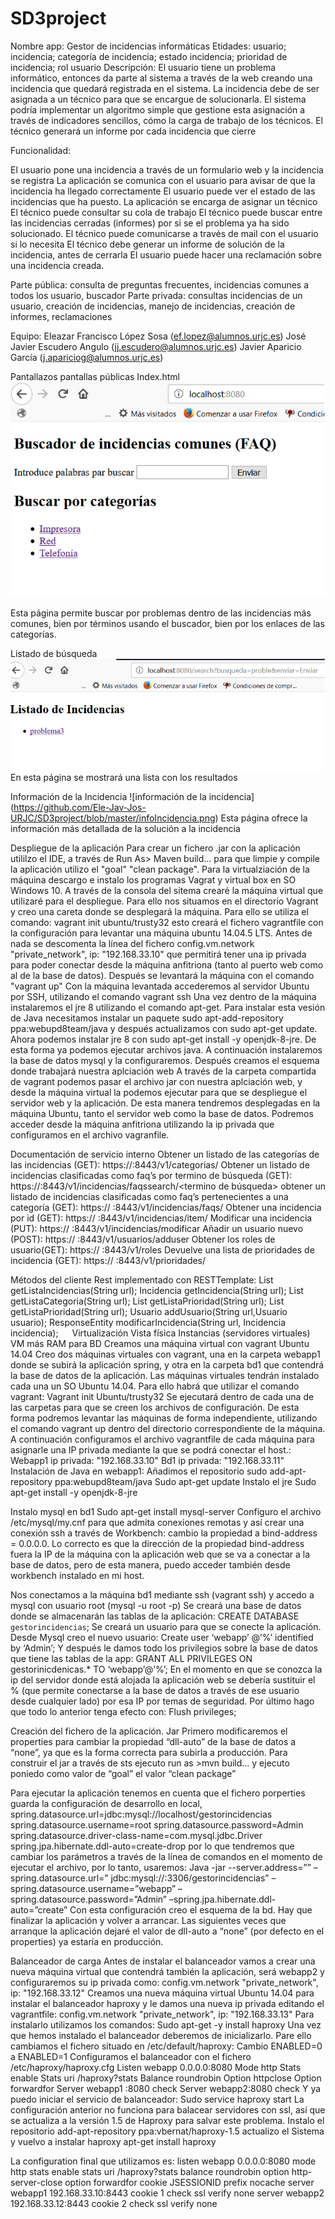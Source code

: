 # SD3project
Nombre app: Gestor de incidencias informáticas
Etidades: usuario; incidencia; categoría de incidencia; estado incidencia; prioridad de incidencia; rol usuario
Descripción:
El usuario tiene un problema informático, entonces da parte al sistema a través de la web creando una incidencia que quedará registrada en el sistema. La incidencia debe de ser asignada a un técnico para que se encargue de solucionarla. El sistema podría implementar un algoritmo simple que gestione esta asignación a través de indicadores sencillos, cómo la carga de trabajo de los técnicos.
El técnico generará un informe por cada incidencia que cierre

Funcionalidad:

El usuario pone una incidencia a través de un formulario web y la incidencia se registra
La aplicación se comunica con el usuario para avisar de que la incidencia ha llegado correctamente
El usuario puede ver el estado de las incidencias que ha puesto.
La aplicación se encarga de asignar un técnico 
El técnico puede consultar su cola de trabajo
El técnico puede buscar entre las incidencias cerradas (informes) por si se el problema ya ha sido solucionado.
El técnico puede comunicarse a través de mail con el usuario si lo necesita 
El técnico debe generar un informe de solución de la incidencia, antes de cerrarla
El usuario puede hacer una reclamación sobre una incidencia creada.

Parte pública: consulta de preguntas frecuentes, incidencias comunes a todos los usuario, buscador
Parte privada: consultas incidencias de un usuario, creación de incidencias, manejo de incidencias, creación de informes, reclamaciones


Equipo:
	Eleazar Francisco López Sosa (ef.lopez@alumnos.urjc.es)
	José Javier Escudero Angulo  (jj.escudero@alumnos.urjc.es)
	Javier Aparicio García (j.apariciog@alumnos.urjc.es)

Pantallazos pantallas públicas
Index.html
![indexhtml](https://github.com/Ele-Jav-Jos-URJC/SD3project/blob/master/indexhtml.png)

Esta página permite buscar por problemas dentro de las incidencias más comunes, bien por términos usando el buscador, bien por los enlaces de las categorías.

Listado de búsqueda
![listado de búsuqeda](https://github.com/Ele-Jav-Jos-URJC/SD3project/blob/master/listadoBusqueda.png)
En esta página se mostrará una lista con los resultados

Información de la Incidencia
![información de la incidencia] (https://github.com/Ele-Jav-Jos-URJC/SD3project/blob/master/infoIncidencia.png)
Esta página ofrece la información más detallada de la solución a la incidencia

Despliegue de la aplicación
Para crear un fichero .jar con la aplicación utililzo el IDE, a través de Run As> Maven build... para que limpie y compile la aplicación utilizo el "goal" "clean package".
Para la virtualziación de la máquina descargo e instalo los programas Vagrat y virtual box en SO Windows 10.
A través de la consola del sitema crearé la máquina virtual que utilizaré para el despliegue. Para ello nos situamos en el directorio Vagrant y creo una careta donde se desplegará la máquina. Para ello se utiliza el comando:
vagrant init ubuntu/trusty32
esto creará el fichero vagrantfile con la configuración para levantar una máquina ubuntu 14.04.5 LTS. Antes de nada se descomenta la línea del fichero
config.vm.network "private_network", ip: "192.168.33.10"
que permitirá tener una ip privada para poder conectar desde la máquina anfitriona (tanto al puerto web como al de la base de datos).
Después se levantará la máquina con el comando "vagrant up"
Con la máquina levantada accederemos al servidor Ubuntu por SSH, utilizando el comando vagrant ssh
Una vez dentro de la máquina instalaremos el jre 8 utilizando el comando apt-get. Para instalar esta vesión de Java necesitamos instalar un paquete sudo apt-add-repository ppa:webupd8team/java y después actualizamos con sudo apt-get update. Ahora podemos instalar jre 8 con sudo apt-get install -y openjdk-8-jre. De esta forma ya podemos ejecutar archivos java.
A continuación instalaremos la base de datos mysql y la configuraremos. Después creamos el esquema donde trabajará nuestra aplciación web
A través de la carpeta compartida de vagrant podemos pasar el archivo jar con nuestra aplciación web, y desde la máquina virtual la podemos ejecutar para que se despliegue el servidor web y la aplicación. De esta manera tendremos desplegadas en la máquina Ubuntu, tanto el servidor web como la base de datos.
Podremos acceder desde la máquina anfitriona utilizando la ip privada que configuramos en el archivo vagranfile.

Documentación de servicio interno
Obtener un listado de las categorías de las incidencias (GET): 
https://<ip service>:8443/v1/categorias/
Obtener un listado de incidencias clasificadas como faq’s por termino de búsqueda (GET):
	https://<ip service>:8443/v1/incidencias/faqssearch/<termino de búsqueda>
obtener un listado de incidencias clasificadas como faq’s pertenecientes a una categoría (GET):
	https:// <ip service>:8443/v1/incidencias/faqs/<nombre de la categoria>
Obtener una incidencia por id (GET):
	https:// <ip service>:8443/v1/incidencias/item/<id>
Modificar una incidencia (PUT):
https:// <ip service>:8443/v1/incidencias/modificar
Añadir un usuario nuevo (POST):
	https:// <ip service>:8443/v1/usuarios/adduser
Obtener los roles de usuario(GET):
	https:// <ip service>:8443/v1/roles
Devuelve una lista de prioridades de incidencia (GET):
	https:// <ip service>:8443/v1/prioridades/

Métodos del cliente Rest implementado con RESTTemplate:
	List<Incidencia> getListaIncidencias(String url);
	Incidencia getIncidencia(String url);
	List<CategoriaIncidencia> getListaCategoria(String url);
	List<PrioridadIncidencia> getListaPrioridad(String url);
	List<PrioridadIncidencia> getListaPrioridad(String url);
	Usuario addUsuario(String url,Usuario usuario);
	ResponseEntity<Incidencia> modificarIncidencia(String url, Incidencia incidencia);
 
Virtualización
Vista física
Instancias (servidores virtuales)  VM más RAM para BD 
Creamos una máquina virtual con vagrant Ubuntu 14.04
Creo dos máquinas virtuales con vagrant, una en la carpeta webapp1 donde se subirá la aplicación spring, y otra en la carpeta bd1 que contendrá la base de datos de la aplicación.
Las máquinas virtuales tendrán instalado cada una un SO Ubuntu 14.04. Para ello habrá que utilizar el comando vagrant:
	Vagrant init Ubuntu/trusty32
Se ejecutará dentro de cada una de las carpetas para que se creen los archivos de configuración. De esta forma podremos levantar las máquinas de forma independiente, utilizando el comando vagrant up dentro del directorio correspondiente de la máquina.
A continuación configuramos el archivo vagrantfile de cada máquina para asignarle una IP privada mediante la que se podrá conectar el host.:
Webapp1 ip privada: "192.168.33.10"
Bd1 ip privada: "192.168.33.11"
Instalación de Java en webapp1:
Añadimos el repositorio sudo add-apt-repository ppa:webupd8team/java
Sudo apt-get update
Instalo el jre Sudo apt-get install  -y openjdk-8-jre

Instalo mysql en bd1
Sudo apt-get install mysql-server
Configuro el archivo /etc/mysql/my.cnf para que admita conexiones remotas y así crear una conexión ssh a través de Workbench: cambio la propiedad a bind-address = 0.0.0.0. Lo correcto es que la dirección de la propiedad bind-address fuera la IP de la máquina con la aplicación web que se va a conectar a la base de datos, pero de esta manera, puedo acceder también desde workbench instalado en mi host.

Nos conectamos a la máquina bd1 mediante ssh (vagrant ssh) y accedo a mysql con usuario
	 root (mysql -u root -p)
Se creará una base de datos donde se almacenarán las tablas de la aplicación:
	CREATE DATABASE `gestorincidencias`;
Se creará un usuario para que se conecte la aplicación. Desde Mysql creo el nuevo usuario:
	Create user ‘webapp’ @’%’ identified by ‘Admin’;
Y después le damos todo los privilegios sobre la base de datos que tiene las tablas de la app:
GRANT ALL PRIVILEGES ON gestorinicdenicas.* TO ‘webapp’@’%’;
En el momento en que se conozca la ip del servidor donde está alojada la aplicación web se debería sustituir el % (que permite conectarse a la base de datos a través de ese usuario desde cualquier lado) por esa IP por temas de seguridad.
Por último hago que todo lo anterior tenga efecto con:
	Flush privileges;

Creación del fichero de la aplicación. Jar
Primero modificaremos el properties para cambiar la propiedad “dll-auto” de la base de datos a “none”, ya que es la forma correcta para subirla a producción.
Para construir el jar a través de sts ejecuto run as >mvn build… y ejecuto poniedo como valor de “goal” el valor “clean package”

Para ejecutar la aplicación tenemos en cuenta que el fichero porperties guarda la configuración de desarrollo en local,
spring.datasource.url=jdbc:mysql://localhost/gestorincidencias
spring.datasource.username=root
spring.datasource.password=Admin
spring.datasource.driver-class-name=com.mysql.jdbc.Driver
spring.jpa.hibernate.ddl-auto=create-drop
 por lo que tendremos que cambiar los parámetros a través de la línea de comandos en el momento de ejecutar el archivo, por lo tanto, usaremos:
Java -jar <webapp> --server.address=”<ip mv>” –spring.datasource.url=” jdbc:mysql://<ip privada bd1>:3306/gestorincidencias” –spring.datasource.username=”webapp” –spring.datasource.password=”Admin” –spring.jpa.hibernate.ddl-auto=”create”
Con esta configuración creo el esquema de la bd. Hay que finalizar la aplicación y volver a arrancar. Las siguientes veces que arranque la aplicación dejaré el valor de dll-auto a “none” (por defecto en el properties) ya estaría en producción.


Balanceador de carga
Antes de instalar el balanceador vamos a crear una nueva máquina virtual que contendrá también la aplicación, será webapp2 y configuraremos su ip privada como:
	config.vm.network "private_network", ip: "192.168.33.12"
Creamos una nueva máquina virtual Ubuntu 14.04 para instalar el balanceador haproxy y le damos una nueva ip privada editando el vagrantfile:
	config.vm.network "private_network", ip: "192.168.33.13"
Para instalarlo utilizamos los comandos:
	Sudo apt-get -y install haproxy
Una vez que hemos instalado el balanceador deberemos de inicializarlo. Pare ello cambiamos el fichero situado en /etc/default/haproxy:
	Cambio ENABLED=0 a ENABLED=1
Configuramos el balanceador con el fichero /etc/haproxy/haproxy.cfg
	Listen webapp 0.0.0.0:8080
		Mode http
		Stats enable
		Stats uri /haproxy?stats
		Balance roundrobin
		Option httpclose
		Option forwardfor
		Server webapp1 <ip server1>:8080 check
		Server webapp2<ip server2>:8080 check
Y ya puedo iniciar el servicio de balanceador:
	Sudo service haproxy start
La configuración anterior no funciona para balacear servidores con ssl, así que se actualiza a la versión 1.5 de Haproxy para salvar este problema.
Instalo el repositorio
	add-apt-repository ppa:vbernat/haproxy-1.5
actualizo el Sistema y vuelvo a instalar haproxy
	apt-get install haproxy

La configuration final que utilizamos es:
listen webapp 0.0.0.0:8080
        mode http
        stats enable
        stats uri /haproxy?stats
        balance roundrobin
        option http-server-close
        option forwardfor
cookie JSESSIONID prefix nocache
        server webapp1 192.168.33.10:8443 cookie 1 check ssl verify none
        server webapp2 192.168.33.12:8443 cookie 2 check ssl verify none

